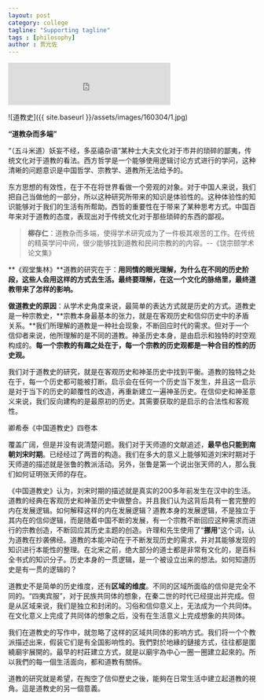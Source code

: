 ```yaml
---
layout: post
category: college
tagline: "Supporting tagline"
tags : [philosophy]
author : 贾光佐
---
```





<iframe frameborder="no" border="0" marginwidth="0" marginheight="0" width=330 height=86 src="http://music.163.com/outchain/player?type=2&id=32694477&auto=1&height=66"></iframe>

![道教史]({{ site.baseurl }}/assets/images/160304/1.jpg) 

**“道教杂而多端”**

“（五斗米道）妖妄不经，多巫禧杂语”某种士大夫文化对于市井的琐碎的鄙夷，传统文化对于道教的看法。西方哲学是一个能够使用逻辑讨论方式进行的学问，这种清晰的问题意识是中国哲学、宗教学、道教所无法给予的。

东方思想的有效性，在于不在将世界看做一个旁观的对象。对于中国人来说，我们把自己当做他的一部分，所以这种研究所带来的知识是体验性的。这种体验性的知识能够对于我们的生活有所帮助。西哲的重要性在于带来了某种思考方式。中国百年来对于道教的态度，表现出对于传统文化对于那些琐碎的东西的鄙视。

> **柳存仁**：道教杂而多端，使得学术研究成为了一件极其艰苦的工作。在传统的精英学问中间，很少能够找到道教和民间宗教的的内容。--《饶宗颐学术论文集》

**《观堂集林》**道教的研究在于：**用同情的眼光理解，为什么在不同的历史阶段，这些人会用这样的方式去生活。最终要理解，在这一个文化的脉络里，最终道教带来了怎样的影响。**

**做道教史的原因**：从学术史角度来说，最简单的表达方式就是历史的方式。道教史是一种宗教史，**宗教本身最基本的张力，就是在客观历史和信仰历史中的矛盾关系。**我们所理解的道教是一种社会现象，不断回应时代的需求。但对于一个信仰者来说，他所理解的是不同的道教。神圣历史本身，是由启示和独特的时空观构成的。**每一个宗教的有趣之处在于，每一个宗教的历史观都是一种合目的性的历史观。**

我们对于道教史的研究，就是在客观历史和神圣历史中找到平衡。道教的独特之处在于，每一个历史都可能被打断。启示会在任何一个历史当下发生，并且这一启示是对于当下的历史的颠覆性的改造，再重新建立一遍神圣历史。在信仰史和神圣意义来说，我们反向建构的是最原初的历史。其需要获取的是启示的合法性和客观性。

卿希泰《中国道教史》四卷本

覆盖广阔，但是并没有说清楚问题。我们对于天师道的文献追述，**最早也只能到南朝刘宋时期**。已经经过了两晋的构造。我们在多大的意义上能够知道刘宋时期对于天师道的描述就是张鲁的教派活动。另外，张鲁是第一个说出张天师的人，那么我们如何证明张天师的存在。

《中国道教史》认为，刘宋时期的描述就是真实的200多年前发生在汉中的生活。道教的经典在客观历史和神圣历史中做整合。并且我们认为这背后具有一套完整的内在发展逻辑。如何解释这样的内在发展逻辑？道教本身的发展逻辑，不是独立于其内在的信仰逻辑，而是随着中国不断的发展，有一个宗教不断回应这种需求而进行的宗教创造，不断回应其历史主题的创造。许理和先生使用了“**挪用**”这个词，认为道教在抄袭佛经。道教的本能冲动在于不断发现历史的需求，并对其能够发现的知识进行本能性的整理。在北宋之前，绝大部分的道士都是非常有文化的，是百科全书式的知识分子。历史本身的一贯逻辑，是一个被设立出来的想法。如何知道历史是有一贯的逻辑的？

道教史不是简单的历史维度，还有**区域的维度**。不同的区域所面临的信仰是完全不同的。“四夷宾服”，对于民族共同体的想象，在秦二世的时代已经提出并完成。但是从区域来说，我们是独立和封闭的。习俗和信仰意义上，无法成为一个共同体。在文化意义上完成了共同体的想象之后，没有在生活意义上完成想象的共同体。

我们在道教史的写作中，就忽略了这样的区域共同体的影响方式。我们将一个个教派描述出来，假装它们是有全国影响性的。我們對於地緣的鏈接方式，往往都是圍繞廟宇展開的。最早的村莊建立方式，就是以廟宇為中心一圈一圈建立起來的。所以我們的每一個生活面向，都和道教有關係。

道教的研究就是希望，在掏空了信仰歷史之後，能夠在日常生活中建立起道教的視角。這是道教史的另一個意義。